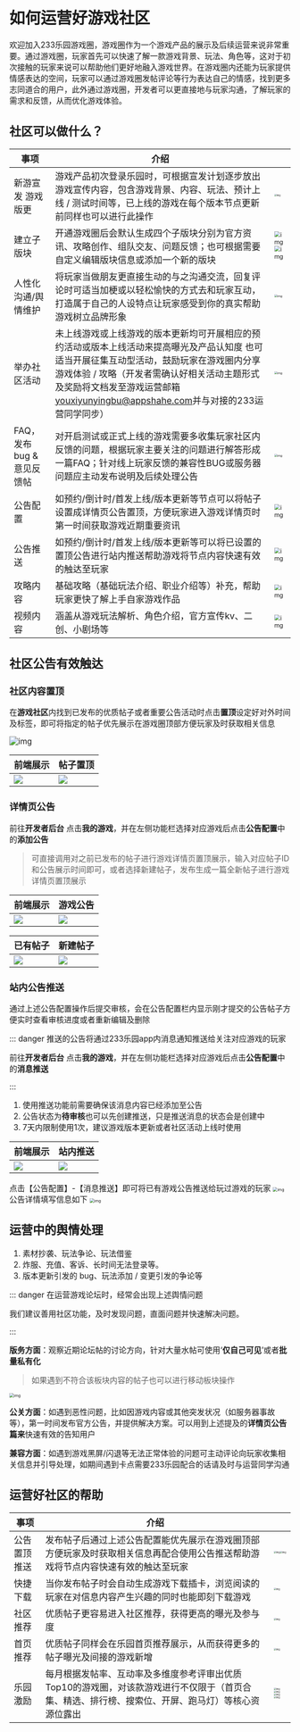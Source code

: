 # 如何运营好游戏社区

欢迎加入233乐园游戏圈，游戏圈作为一个游戏产品的展示及后续运营来说非常重要。通过游戏圈，玩家首先可以快速了解一款游戏背景、玩法、角色等，这对于初次接触的玩家来说可以帮助他们更好地融入游戏世界。在游戏圈内还能为玩家提供情感表达的空间，玩家可以通过游戏圈发帖评论等行为表达自己的情感，找到更多志同道合的用户，此外通过游戏圈，开发者可以更直接地与玩家沟通，了解玩家的需求和反馈，从而优化游戏体验。

## 社区可以做什么？

| 事项                       | 介绍                                                         |                                                              |
| -------------------------- | ------------------------------------------------------------ | ------------------------------------------------------------ |
| 新游宣发 游戏版更          | 游戏产品初次登录乐园时，可根据宣发计划逐步放出游戏宣传内容，包含游戏背景、内容、玩法、预计上线 / 测试时间等，已上线的游戏在每个版本节点更新前同样也可以进行此操作 | <img src="https://arkimg.ark.online/1724585172504-23-1724585227189-70.webp" alt="img" style="zoom:25%;" /> |
| 建立子版块                 | 开通游戏圈后会默认生成四个子版块分别为官方资讯、攻略创作、组队交友、问题反馈；也可根据需要自定义编辑版块信息或添加一个新的版块 | <img src="https://arkimg.ark.online/1724585172502-2-1724585227189-72.webp" alt="img" style="zoom:67%;" /><img src="https://arkimg.ark.online/1724585172502-3-1724585227189-73.webp" alt="img" style="zoom: 67%;" /> |
| 人性化沟通/舆情维护        | 将玩家当做朋友更直接生动的与之沟通交流，回复评论时可适当加梗或以轻松愉快的方式去和玩家互动，打造属于自己的人设特点让玩家感受到你的真实帮助游戏树立品牌形象 | <img src="https://arkimg.ark.online/1724585172503-4-1724585227189-74.webp" alt="img" style="zoom:33%;" /> |
| 举办社区活动               | 未上线游戏或上线游戏的版本更新均可开展相应的预约活动或版本上线活动来提高曝光及产品认知度 也可适当开展征集互动型活动，鼓励玩家在游戏圈内分享游戏体验 / 攻略（开发者需确认好相关活动主题形式及奖励将文档发至游戏运营邮箱<youxiyunyingbu@appshahe.com>并与对接的233运营同学同步） | <img src="https://arkimg.ark.online/1724585172503-5-1724585227189-75.webp" alt="img" style="zoom:33%;" /> |
| FAQ，发布 bug & 意见反馈帖 | 对开启测试或正式上线的游戏需要多收集玩家社区内反馈的问题，根据玩家主要关注的问题进行解答形成一篇FAQ；针对线上玩家反馈的兼容性BUG或服务器问题应主动发布说明及后续处理公告 | <img src="https://arkimg.ark.online/1724585172503-6-1724585227189-76.webp" alt="img" style="zoom:33%;" /> |
| 公告配置                   | 如预约/倒计时/首发上线/版本更新等节点可以将帖子设置成详情页公告置顶，方便玩家进入游戏详情页时第一时间获取游戏近期重要资讯 | <img src="https://arkimg.ark.online/1724585172503-7-1724585227189-77.webp" alt="img" style="zoom: 67%;" /> |
| 公告推送                   | 如预约/倒计时/首发上线/版本更新等可以将已设置的置顶公告进行站内推送帮助游戏将节点内容快速有效的触达至玩家 | <img src="https://arkimg.ark.online/1724585172503-8-1724585227190-78.webp" alt="img" style="zoom: 67%;" /> |
| 攻略内容                   | 基础攻略（基础玩法介绍、职业介绍等）补充，帮助玩家更快了解上手自家游戏作品 | <img src="https://arkimg.ark.online/1724585172503-9-1724585227190-79.webp" alt="img" style="zoom:67%;" /> |
| 视频内容                   | 涵盖从游戏玩法解析、角色介绍，官方宣传kv、二创、小剧场等     | <img src="https://arkimg.ark.online/1724585172503-10-1724585227190-80.webp" alt="img" style="zoom:67%;" /> |



## 社区公告有效触达

### 社区内容置顶

在**游戏社区**内找到已发布的优质帖子或者重要公告活动时点击**置顶**设定好对外时间及标签，即可将指定的帖子优先展示在游戏圈顶部方便玩家及时获取相关信息

![img](https://arkimg.ark.online/1724585172503-13-1724585227190-83.webp)

| 前端展示 | 帖子置顶 |
| ---- | ----- |
| ![](https://arkimg.ark.online/1724585172503-11-1724585227190-81.webp) | ![](https://arkimg.ark.online/1724585172503-12-1724585227190-82.webp) |

### 详情页公告

前往**开发者后台** 点击**我的游戏**，并在左侧功能栏选择对应游戏后点击**公告配置**中的**添加公告**

> 可直接调用对之前已发布的帖子进行游戏详情页置顶展示，输入对应帖子ID和公告展示时间即可，或者选择新建帖子，发布生成一篇全新帖子进行游戏详情页置顶展示

| 前端展示 | 游戏公告 |
| ---- | ----- |
| ![](https://arkimg.ark.online/1724585172503-14-1724585227190-84.webp) | ![](https://arkimg.ark.online/1724585172503-15-1724585227190-85.webp) |

| 已有帖子 | 新建帖子 |
| ---- | ----- |
| ![](https://arkimg.ark.online/1724585172503-16-1724585227190-86.webp) | ![](https://arkimg.ark.online/1724585172504-17-1724585227190-87.webp) |

### 站内公告推送

通过上述公告配置操作后提交审核，会在公告配置栏内显示刚才提交的公告帖子方便实时查看审核进度或者重新编辑及删除

::: danger 推送的公告将通过233乐园app内消息通知推送给关注对应游戏的玩家

前往**开发者后台** 点击**我的游戏**，并在左侧功能栏选择对应游戏后点击**公告配置**中的**消息推送**

:::


1. 使用推送功能前需要确保该消息内容已经添加至公告
2. 公告状态为**待审核**也可以先创建推送，只是推送消息的状态会是创建中
3. 7天内限制使用1次，建议游戏版本更新或者社区活动上线时使用

| 前端展示 | 站内推送 |
| ---- | ----- |
| ![](https://arkimg.ark.online/1724585172504-18-1724585227190-88.webp) | ![](https://arkimg.ark.online/1724585172504-19-1724585227190-89.webp) |

点击【公告配置】-【消息推送】即可将已有游戏公告推送给玩过游戏的玩家
<img src="https://arkimg.ark.online/1724585172504-20-1724585227190-90.webp" alt="img" style="zoom:50%;" />
公告详情填写信息如下
<img src="https://arkimg.ark.online/1724585172504-21-1724585227190-91.webp" alt="img" style="zoom:50%;" />

## 运营中的舆情处理

1. 素材抄袭、玩法争论、玩法借鉴
2. 炸服、充值、客诉、长时间无法登录等。
3. 版本更新引发的 bug、玩法添加 / 变更引发的争论等

::: danger 在运营游戏论坛时，经常会出现上述舆情问题

我们建议善用社区功能，及时发现问题，直面问题并快速解决问题。

:::

**版务方面**：观察近期论坛帖的讨论方向，针对大量水帖可使用‘**仅自己可见**’或者**批量私有化**

> 如果遇到不符合该板块内容的帖子也可以进行移动板块操作
 <img src="https://arkimg.ark.online/1724585172504-22-1724585227190-92.webp" alt="img" style="zoom:50%;" />

**公关方面**：如遇到恶性问题，比如因游戏内容或其他突发状况（如服务器事故等），第一时间发布官方公告，并提供解决方案。可以用到上述提及的**详情页公告篇来**快速有效的告知用户

**兼容方面**：如遇到游戏黑屏/闪退等无法正常体验的问题可主动评论向玩家收集相关信息并引导处理，如期间遇到卡点需要233乐园配合的话请及时与运营同学沟通


## 运营好社区的帮助


| 事项                       | 介绍                                                         |                                                              |
| -------------------------- | ------------------------------------------------------------ | ------------------------------------------------------------ |
| 公告置顶推送         | 发布帖子后通过上述公告配置能优先展示在游戏圈顶部方便玩家及时获取相关信息再配合使用公告推送帮助游戏将节点内容快速有效的触达至玩家 | <img src="https://qn-cdn.233leyuan.com/online/RddbZrmn33P01724922225322.PNG" alt="img" style="zoom:25%;" /><img src="https://qn-cdn.233leyuan.com/online/7VqbweWG3k811724922283883.png" alt="img" style="zoom:25%;" /> |
| 快捷下载         | 当你发布帖子时会自动生成游戏下载插卡，浏览阅读的玩家在对信息内容产生兴趣的同时也能即刻下载游戏 | <img src="https://qn-cdn.233leyuan.com/online/8PhrpfztlKop1724922318144.PNG" alt="img" style="zoom:25%;" /> |
| 社区推荐         | 优质帖子更容易进入社区推荐，获得更高的曝光及参与度 | <img src="https://qn-cdn.233leyuan.com/online/AVhsGASmCgtE1724922367312.png" alt="img" style="zoom:25%;" /> |
| 首页推荐         | 优质帖子同样会在乐园首页推荐展示，从而获得更多的帖子曝光及间接的游戏新增 | <img src="https://qn-cdn.233leyuan.com/online/qIo75dGsfcns1724922419701.PNG" alt="img" style="zoom:25%;" /> |
| 乐园激励         | 每月根据发帖率、互动率及多维度参考评审出优质Top10的游戏圈，对该款游戏进行不仅限于（首页合集、精选、排行榜、搜索位、开屏、跑马灯）等核心资源位露出 | <img src="https://qn-cdn.233leyuan.com/online/5tMwP6uRZC8u1724922464484.PNG" alt="img" style="zoom:25%;" /> <img src="https://qn-cdn.233leyuan.com/online/hHzYTXEGZx8j1724922508820.PNG" alt="img" style="zoom:25%;" /> <img src="https://qn-cdn.233leyuan.com/online/hkYCzBSD1HuG1724922579891.png" alt="img" style="zoom:25%;" /> <img src="https://qn-cdn.233leyuan.com/online/v3RGfnUqfS8S1724922615477.PNG" alt="img" style="zoom:25%;" /> |